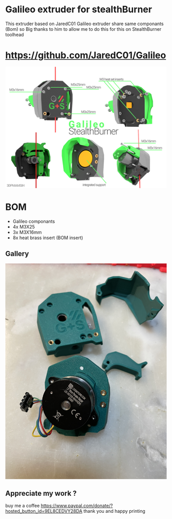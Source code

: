 # Galileo extruder for stealthBurner
This extruder based on JaredC01 Galileo extruder share same componants (Bom) so Big thanks to him to allow me to do this for this on StealthBurner toolhead  

# https://github.com/JaredC01/Galileo


![Galileo-SB.jpg](imge/Galileo-SB.jpg)

# BOM 
- Galileo componants 
- 4x M3X25
- 3x M3X16mm 
- 8x heat brass insert (BOM insert)

## Gallery
![06.jpg](imge/06.jpg)


## Appreciate my work ?

buy me a coffee 
https://www.paypal.com/donate/?hosted_button_id=9EL8CEDVY28DA
thank you and happy printing 
